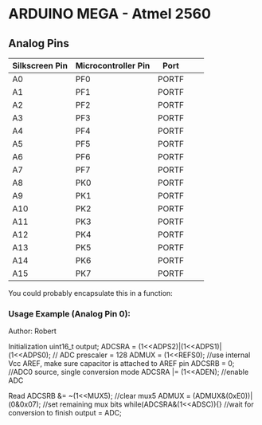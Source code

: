 # ARDUINO MEGA - Atmel 2560

## Analog Pins
|   Silkscreen Pin	|Microcontroller Pin   	| Port  	|   	|   	|
|---	|---	|---	|---	|---	|
|A0   	|PF0   	|PORTF   	|   	|   	|
|A1   	|PF1   	|PORTF   	|   	|   	|
|A2    	|PF2   	|PORTF   	|   	|   	|
|A3     |PF3   	|PORTF   	|   	|   	|
|A4     |PF4   	|PORTF   	|   	|   	|
|A5     |PF5   	|PORTF   	|   	|   	|
|A6     |PF6   	|PORTF   	|   	|   	|
|A7     |PF7   	|PORTF   	|   	|   	|
|A8     |PK0   	|PORTF   	|   	|   	|
|A9     |PK1   	|PORTF   	|   	|   	|
|A10    |PK2   	|PORTF   	|   	|   	|
|A11    |PK3   	|PORTF   	|   	|   	|
|A12    |PK4   	|PORTF   	|   	|   	|
|A13    |PK5   	|PORTF   	|   	|   	|
|A14    |PK6   	|PORTF   	|   	|   	|
|A15    |PK7   	|PORTF   	|   	|   	|

You could probably encapsulate this in a function:
### Usage Example (Analog Pin 0):
Author: Robert

Initialization
uint16_t output;
ADCSRA = (1<<ADPS2)|(1<<ADPS1)|(1<<ADPS0); // ADC prescaler = 128
ADMUX = (1<<REFS0); //use internal Vcc AREF, make sure capacitor is attached to AREF pin
ADCSRB = 0; //ADC0 source, single conversion mode
ADCSRA |= (1<<ADEN); //enable ADC

Read 
ADCSRB &= ~(1<<MUX5); //clear mux5
ADMUX = (ADMUX&(0xE0))|(0&0x07); //set remaining mux bits
while(ADCSRA&(1<<ADSC)){} //wait for conversion to finish
output = ADC;



